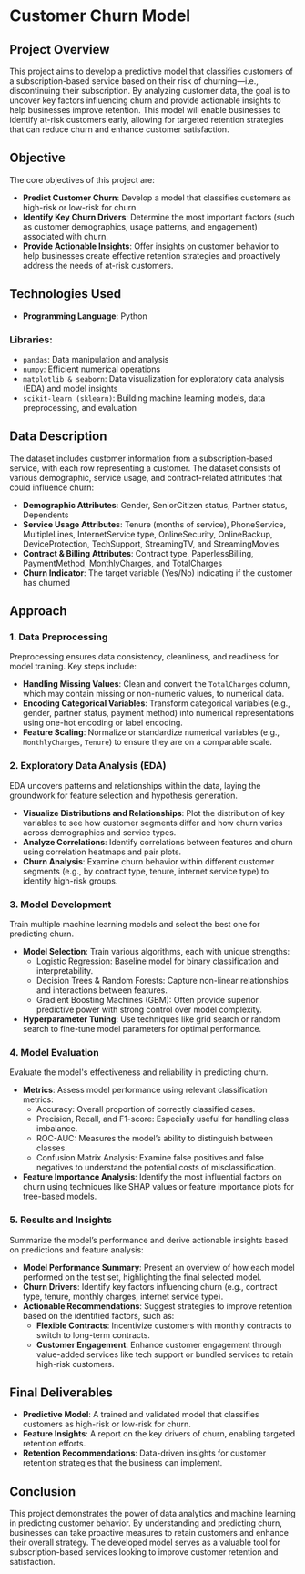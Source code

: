 # Customer Churn Model

## Project Overview
This project aims to develop a predictive model that classifies customers of a subscription-based service based on their risk of churning—i.e., discontinuing their subscription. By analyzing customer data, the goal is to uncover key factors influencing churn and provide actionable insights to help businesses improve retention. This model will enable businesses to identify at-risk customers early, allowing for targeted retention strategies that can reduce churn and enhance customer satisfaction.

## Objective
The core objectives of this project are:

- **Predict Customer Churn**: Develop a model that classifies customers as high-risk or low-risk for churn.
- **Identify Key Churn Drivers**: Determine the most important factors (such as customer demographics, usage patterns, and engagement) associated with churn.
- **Provide Actionable Insights**: Offer insights on customer behavior to help businesses create effective retention strategies and proactively address the needs of at-risk customers.

## Technologies Used
- **Programming Language**: Python

### Libraries:
- `pandas`: Data manipulation and analysis
- `numpy`: Efficient numerical operations
- `matplotlib & seaborn`: Data visualization for exploratory data analysis (EDA) and model insights
- `scikit-learn (sklearn)`: Building machine learning models, data preprocessing, and evaluation

## Data Description
The dataset includes customer information from a subscription-based service, with each row representing a customer. The dataset consists of various demographic, service usage, and contract-related attributes that could influence churn:

- **Demographic Attributes**: Gender, SeniorCitizen status, Partner status, Dependents
- **Service Usage Attributes**: Tenure (months of service), PhoneService, MultipleLines, InternetService type, OnlineSecurity, OnlineBackup, DeviceProtection, TechSupport, StreamingTV, and StreamingMovies
- **Contract & Billing Attributes**: Contract type, PaperlessBilling, PaymentMethod, MonthlyCharges, and TotalCharges
- **Churn Indicator**: The target variable (Yes/No) indicating if the customer has churned

## Approach

### 1. Data Preprocessing
Preprocessing ensures data consistency, cleanliness, and readiness for model training. Key steps include:

- **Handling Missing Values**: Clean and convert the `TotalCharges` column, which may contain missing or non-numeric values, to numerical data.
- **Encoding Categorical Variables**: Transform categorical variables (e.g., gender, partner status, payment method) into numerical representations using one-hot encoding or label encoding.
- **Feature Scaling**: Normalize or standardize numerical variables (e.g., `MonthlyCharges`, `Tenure`) to ensure they are on a comparable scale.

### 2. Exploratory Data Analysis (EDA)
EDA uncovers patterns and relationships within the data, laying the groundwork for feature selection and hypothesis generation.

- **Visualize Distributions and Relationships**: Plot the distribution of key variables to see how customer segments differ and how churn varies across demographics and service types.
- **Analyze Correlations**: Identify correlations between features and churn using correlation heatmaps and pair plots.
- **Churn Analysis**: Examine churn behavior within different customer segments (e.g., by contract type, tenure, internet service type) to identify high-risk groups.

### 3. Model Development
Train multiple machine learning models and select the best one for predicting churn.

- **Model Selection**: Train various algorithms, each with unique strengths:
  - Logistic Regression: Baseline model for binary classification and interpretability.
  - Decision Trees & Random Forests: Capture non-linear relationships and interactions between features.
  - Gradient Boosting Machines (GBM): Often provide superior predictive power with strong control over model complexity.
- **Hyperparameter Tuning**: Use techniques like grid search or random search to fine-tune model parameters for optimal performance.

### 4. Model Evaluation
Evaluate the model's effectiveness and reliability in predicting churn.

- **Metrics**: Assess model performance using relevant classification metrics:
  - Accuracy: Overall proportion of correctly classified cases.
  - Precision, Recall, and F1-score: Especially useful for handling class imbalance.
  - ROC-AUC: Measures the model’s ability to distinguish between classes.
  - Confusion Matrix Analysis: Examine false positives and false negatives to understand the potential costs of misclassification.
- **Feature Importance Analysis**: Identify the most influential factors on churn using techniques like SHAP values or feature importance plots for tree-based models.

### 5. Results and Insights
Summarize the model’s performance and derive actionable insights based on predictions and feature analysis:

- **Model Performance Summary**: Present an overview of how each model performed on the test set, highlighting the final selected model.
- **Churn Drivers**: Identify key factors influencing churn (e.g., contract type, tenure, monthly charges, internet service type).
- **Actionable Recommendations**: Suggest strategies to improve retention based on the identified factors, such as:
  - **Flexible Contracts**: Incentivize customers with monthly contracts to switch to long-term contracts.
  - **Customer Engagement**: Enhance customer engagement through value-added services like tech support or bundled services to retain high-risk customers.

## Final Deliverables
- **Predictive Model**: A trained and validated model that classifies customers as high-risk or low-risk for churn.
- **Feature Insights**: A report on the key drivers of churn, enabling targeted retention efforts.
- **Retention Recommendations**: Data-driven insights for customer retention strategies that the business can implement.

## Conclusion
This project demonstrates the power of data analytics and machine learning in predicting customer behavior. By understanding and predicting churn, businesses can take proactive measures to retain customers and enhance their overall strategy. The developed model serves as a valuable tool for subscription-based services looking to improve customer retention and satisfaction.
